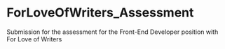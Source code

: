 # ForLoveOfWriters_Assessment

Submission for the assessment for the Front-End Developer position with For Love of Writers